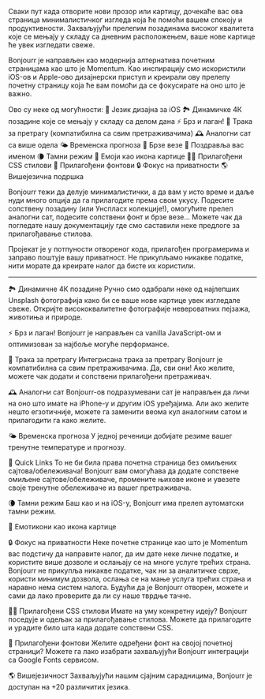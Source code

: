 Сваки пут када отворите нови прозор или картицу, дочекаће вас ова страница минималистичког изгледа која ће помоћи вашем спокоју и продуктивности. Захваљујући прелепим позадинама високог квалитета које се мењају у складу са дневним расположењем, ваше нове картице ће увек изгледати свеже.

Bonjourr је направљен као модернија алтернатива почетним страницама као што је Momentum. Као инспирацију смо искористили iOS-ов и Apple-ово дизајнерски приступ и креирали ову прелепу почетну страницу која ће вам помоћи да се фокусирате на оно што је важно.

Ово су неке од могућности:
🍏 Језик дизајна за iOS
🏞 Динамичке 4К позадине које се мењају у складу са делом дана
⚡️ Брз и лаган!
🔎 Трака за претрагу (компатибилна са свим претраживачима)
🕰 Аналогни сат са више одела
🌤 Временска прогноза
🔗 Брзе везе
👋 Поздравља вас именом
🌘 Тамни режим
🥖 Емоји као икона картице
🧑‍💻 Прилагођени CSS стилови
📝 Прилагођени фонтови
🔒 Фокус на приватности
🌎 Вишејезична подршка

Bonjourr тежи да делује минималистички, а да вам у исто време и даље нуди много опција да га прилагодите према свом укусу. Подесите сопствену позадину (или Унспласх колекције!), омогућите прелеп аналогни сат, подесите сопствени фонт и брзе везе... Можете чак да погледате нашу документацију где смо саставили неке предлоге за прилагођавање стилова.

Пројекат је у потпуности отвореног кода, прилагођен програмерима и заправо поштује вашу приватност. Не прикупљамо никакве податке, нити морате да креирате налог да бисте их користили.

---

🏞 Динамичне 4К позадине
Ручно смо одабрали неке од најлепших Unsplash фотографија како би се ваше нове картице увек изгледале свеже. Откријте висококвалитетне фотографије невероватних пејзажа, животиња и природе.

⚡️ Брз и лаган!
Bonjourr је направљен са vanilla JavaScript-ом и оптимизован за најбоље могуће перформансе.

🔎 Трака за претрагу
Интегрисана трака за претрагу Bonjourr је компатибилна са свим претраживачима. Да, сви они! Ако желите, можете чак додати и сопствени прилагођени претраживач.

🕰 Аналогни сат
Bonjourr-ов подразумевани сат је направљен да личи на оно што имате на iPhone-у и другим iOS уређајима. Али ако желите нешто егзотичније, можете га заменити веома кул аналогним сатом и прилагодити га како желите.

🌤 Временска прогноза
У једној реченици добијате резиме вашег тренутне температуре и прогнозу.

🔗 Quick Links
То не би била права почетна страница без омиљених сајтова/обележивача! Bonjourr вам омогућава да додате сопствене омиљене сајтове/обележиваче, промените њихове иконе и увезете своје тренутне обележиваче из вашег претраживача.

🌘 Тамни режим
Баш као и на iOS-у, Bonjourr има прелеп аутоматски тамни режим.

🥖 Емотикони као икона картице

🔒 Фокус на приватности
Неке почетне странице као што је Momentum вас подстичу да направите налог, да им дате неке личне податке, и користите више дозволе и ослањају се на многе услуге трећих страна. Bonjourr не прикупља никакве податке, чак ни за аналитичке сврхе, користи минимум дозвола, ослања се на мање услуга трећих страна и наравно нема систем налога. Будући да је Bonjourr отворен, можете и сами да лако проверите да ли су наше тврдње тачне.

🧑‍💻 Прилагођени CSS стилови
Имате на уму конкретну идеју? Bonjourr поседује и одељак за прилагођавање стилова. Можете да прилагодите и урадите било шта када додате сопствени CSS.

📝 Прилагођени фонтови
Желите одређени фонт на својој почетној страници? Можете га лако изабрати захваљујући Bonjourr интеграцији са Google Fonts сервисом.

🌎 Вишејезичност
Захваљујући нашим сјајним сарадницима, Bonjourr је доступан на +20 различитих језика.
